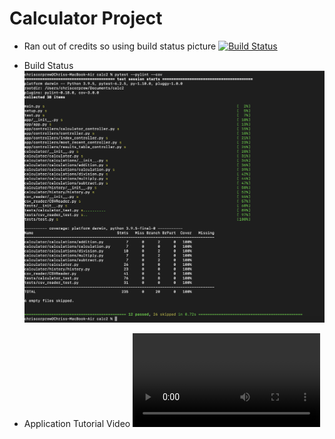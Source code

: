 # Calculator Project
+ Ran out of credits so using build status picture
[![Build Status](https://app.travis-ci.com/ccorprew22/calc2.svg?branch=static)](https://app.travis-ci.com/ccorprew22/calc2)

+ Build Status
![Build](readme_images/part4_build_test.png)

+ Application Tutorial Video
![Tutorial](https://user-images.githubusercontent.com/43766100/145667926-0eae9426-294f-4d86-8d6c-87f3d4117e27.mp4)


